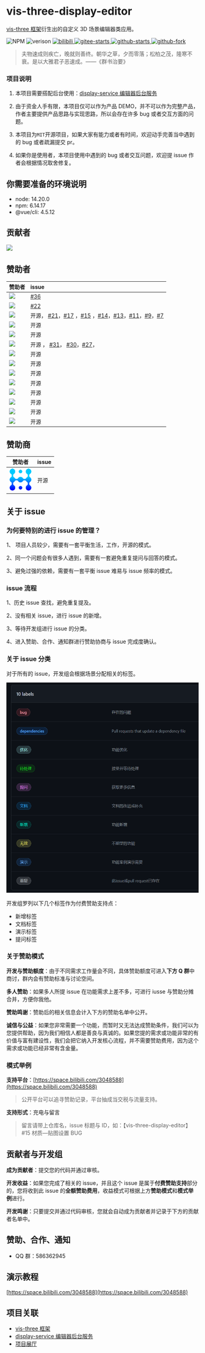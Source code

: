 # vis-three-display-editor

[vis-three 框架](https://github.com/Shiotsukikaedesari/vis-three)衍生出的自定义 3D 场景编辑器类应用。

<p>
  <img alt="NPM" src="https://img.shields.io/badge/license-MIT-blue">
  <img alt="verison" src="https://img.shields.io/badge/version-0.6.0-light">
  <a target="_black" href="https://space.bilibili.com/3048588">
    <img alt="bilibili" src="https://img.shields.io/badge/dynamic/json?url=https%3A%2F%2Fapi.swo.moe%2Fstats%2Fbilibili%2F3048588&query=count&color=282c34&label=bilibili&labelColor=FE7398&logo=data%3Aimage%2Fpng%3Bbase64%2CiVBORw0KGgoAAAANSUhEUgAAAGAAAABgCAYAAADimHc4AAAD7ElEQVR4nO2dW9WrMBCFK6ESkFAJSKiESqgEHCABCZWAhEpAAhL2ecik5dDc%2FpXLBDLfWnlqy0xmJ5BMQnq5CIIgCIIgCIIgCIIgCEIBAHQAemYfrgCunD6wAKAHsEKxALgx+bCQD8%2FS9tmgVqeDr1lLigDgZvDhXso+K9TyTBQRwRJ8AHjntl0Flh5QRAQK%2FmKxPeayWx2OXpBNBKiHvi34b7T2MC4pAvW6twR%2FRwkRKPizBN8CgEcuESj4Lwm+BwBjahEk+H8EwJRKhOaCDzW8e1JLfkUUH1NgmR3XmHffHR1l+72BSs8d7w8U+JDAnZERQMcV+CtUi7dNqFqibB4J7vtrq7xKCuAasbTMXCL4T+5aVk6+2xHUrWdhruAR6HIJcOeu2UHI8zyAe2ytWfEdWz9PVvQ8YAmIQ5dDAB9LFsMVAv8oMO2zAGrC5WNIarRiAuKR9jYEd9pY08aa6uUzIHGRdkgKd8pY0yc1WjEBAqypDYoAG0QAZkQAZkQAZkQAZk4vANQenjsSzS3I%2FwcSbXU5jQBUkRtdf4Rar90v8kSv3+I3ffCCSpk8I%2Fw+lgDkdI%2Fv2rEp2CaiWm1AsDQLlDAD+dlFXLMeAaCSeLZdaSFE5VUQNot38cKuEeBgAsSuG0flVZBmEanbXfNQAsS0fgBYIn2fIu3%2FBBMHEyBmDXlFfA8IzeHb+Ems4WAChKykrVA9ZfsQTL57jXzRg4A5wC%2FA8N4ADiZAZwm2XjW75Qh2KOTfA0p4kygPw28OJcCVgn3nDnYo2EwEYRgGH0qAMyICMCMCMCMCMCMCMCMCMCMCfP3qwHDOQ4AAUekTk8FaBRihJnZdYbvtCGC7LvmkM63GjVDINPFrQgCq5ETXfmMzI90FXzPvfqt7x4rEu%2FZaEcCUxFvgz2zO+BUn6UkoaEEAsptiMSX5e8FoRYCN7cVgb4Vq7U%2FH50Pq4JNP7Qiw8UFnJwcK+tXy+Wj6PLEvPgHSHv5UgwA1IQIwwyFAyLJin9RoxYgAzAQIkPwNmf26busC+OIx5TDqo5nDT+F%2FSS%2F9CYzwb+No49zNy2evkYv0LywGGAXUvp6eSneycqOic0w20k7CNgKE7jJunSGLACTCxF27ylmQc98T5MQUH49swd+I0HPXslLKnT0N+wnkrTKi9JZL%2FL9i1SorMmdeQ4TQQ7OFMxIMzGD45w8nUL1im7efENZLJpgPSw0pfz0cdt4U3230Td%2FTvx2R6d2FrHhEWLkq5PELOMsRPHCPnAZGv1xJteL7jbJiaW3sB2nDvPC%2FosSYvjRQz4cJ6n7KO3rYQL7M+L6nVtfDVRAEQRAEQRAEQRAEIZ5%2FSAXmdfXaoQsAAAAASUVORK5CYII%3D&cacheSeconds=3600">
  </a>
  <a target="_black" href="https://gitee.com/Shiotsukikaedesari/three-vis-display-editor">
    <img src="https://gitee.com/Shiotsukikaedesari/three-vis-display-editor/badge/star.svg?theme=dark" alt="gitee-starts" />
  </a>
  <a target="_black" href="https://github.com/Shiotsukikaedesari/vis-three">
    <img alt="github-starts" src="https://img.shields.io/github/stars/Shiotsukikaedesari/three-vis-display-editor?style=social">
  </a>
  <a target="_black" href="https://github.com/Shiotsukikaedesari/vis-three">
    <img alt="github-fork" src="https://img.shields.io/github/forks/Shiotsukikaedesari/three-vis-display-editor?style=social">
  </a>
</p>

> 夫物速成则疾亡，晚就则善终。朝华之草，夕而零落；松柏之茂，隆寒不衰。是以大雅君子恶速成。——《群书治要》

### 项目说明

1. 本项目需要搭配后台使用：[display-service 编辑器后台服务](https://github.com/Shiotsukikaedesari/display-service)

2. 由于资金人手有限，本项目仅可以作为产品 DEMO，并不可以作为完整产品，作者主要提供产品思路与实现思路，所以会存在许多 bug 或者交互方面的问题。

3. 本项目为`MIT`开源项目，如果大家有能力或者有时间，欢迎动手完善当中遇到的 bug 或者疏漏提交 pr。

4. 如果你是使用者，本项目使用中遇到的 bug 或者交互问题，欢迎提 issue 作者会根据情况取舍修复。

## 你需要准备的环境说明

- node: 14.20.0
- npm: 6.14.17
- @vue/cli: 4.5.12

## 贡献者

<a href="https://github.com/Shiotsukikaedesari/three-vis-display-editor/graphs/contributors">
  <img src="https://contrib.rocks/image?repo=Shiotsukikaedesari/three-vis-display-editor" />
</a>

## 赞助者

| 赞助者                                                                                                                                                          | issue                                                                                                                                                                                                                                                                                                                                                                                                                                                                                                                                                                                                                                                                         |
| --------------------------------------------------------------------------------------------------------------------------------------------------------------- | :---------------------------------------------------------------------------------------------------------------------------------------------------------------------------------------------------------------------------------------------------------------------------------------------------------------------------------------------------------------------------------------------------------------------------------------------------------------------------------------------------------------------------------------------------------------------------------------------------------------------------------------------------------------------------- |
| <a href="https://space.bilibili.com/396254363/"><img src="https://i2.hdslb.com/bfs/face/3b4963f83da8bd5727d384ac48b028c7566a3070.jpg@60w_60h_1c_1s.webp" /></a> | [#36](https://github.com/Shiotsukikaedesari/three-vis-display-editor/issues/36)                                                                                                                                                                                                                                                                                                                                                                                                                                                                                                                                                                                               |
| <a href="https://space.bilibili.com/480597690/"><img src="https://i0.hdslb.com/bfs/face/member/noface.jpg@60w_60h_1c_1s.webp" /></a>                            | [#22](https://github.com/Shiotsukikaedesari/three-vis-display-editor/issues/22)                                                                                                                                                                                                                                                                                                                                                                                                                                                                                                                                                                                               |
| <a href="https://space.bilibili.com/581519199"><img src="https://i0.hdslb.com/bfs/face/61b6e85db9f26e305283e32d5be7a43a0a3319b9.jpg@60w_60h_1c_1s.webp" /></a>  | 开源， [#21](https://github.com/Shiotsukikaedesari/three-vis-display-editor/issues/21)，[#17](https://github.com/Shiotsukikaedesari/three-vis-display-editor/issues/17) ，[#15](https://github.com/Shiotsukikaedesari/three-vis-display-editor/issues/15) ，[#14](https://github.com/Shiotsukikaedesari/three-vis-display-editor/issues/14)，[#13](https://github.com/Shiotsukikaedesari/three-vis-display-editor/issues/13)，[#11](https://github.com/Shiotsukikaedesari/three-vis-display-editor/issues/13)，[#9](https://github.com/Shiotsukikaedesari/three-vis-display-editor/issues/13)，[#7](https://github.com/Shiotsukikaedesari/three-vis-display-editor/issues/13) |
| <a href="https://space.bilibili.com/355100720"><img src="https://i0.hdslb.com/bfs/face/member/noface.jpg@60w_60h_1c_1s.webp" /></a>                             | 开源                                                                                                                                                                                                                                                                                                                                                                                                                                                                                                                                                                                                                                                                          |
| <a href="https://space.bilibili.com/9056896"><img src="https://i1.hdslb.com/bfs/face/1e250d4d02d7bca230cbcde99be3f4a5dbb9b3ee.jpg@60w_60h_1c_1s.webp" /></a>    | 开源                                                                                                                                                                                                                                                                                                                                                                                                                                                                                                                                                                                                                                                                          |
| <a href="https://space.bilibili.com/138522983"><img src="https://i2.hdslb.com/bfs/face/8e92bcd280d12de7025a023548fc1636753dcb6e.jpg@60w_60h_1c_1s.webp" /></a>  | 开源 ， [#31](https://github.com/Shiotsukikaedesari/three-vis-display-editor/issues/31)， [#30](https://github.com/Shiotsukikaedesari/three-vis-display-editor/issues/30)，[#27](https://github.com/Shiotsukikaedesari/three-vis-display-editor/issues/27)，                                                                                                                                                                                                                                                                                                                                                                                                                  |
| <a href="https://space.bilibili.com/318870619"><img src="https://i1.hdslb.com/bfs/face/5820ce47b61cc7f1ea4e383139b9030a98d81dc6.jpg@60w_60h_1c_1s.webp" /></a>  | 开源                                                                                                                                                                                                                                                                                                                                                                                                                                                                                                                                                                                                                                                                          |
| <a href="https://space.bilibili.com/13654749"><img src="https://i1.hdslb.com/bfs/face/124dc5322efe5644366622c25e3a02f2c07ea499.jpg@60w_60h_1c_1s.webp" /></a>   | 开源                                                                                                                                                                                                                                                                                                                                                                                                                                                                                                                                                                                                                                                                          |
| <a href="https://space.bilibili.com/7311750"><img src="https://i0.hdslb.com/bfs/face/94ad232ecb3b09b4c39ccad1fe5d1d7c613035e8.jpg@60w_60h_1c_1s.webp" /></a>    | 开源                                                                                                                                                                                                                                                                                                                                                                                                                                                                                                                                                                                                                                                                          |
| <a href="https://space.bilibili.com/281443965/"><img src="https://i0.hdslb.com/bfs/face/member/noface.jpg@60w_60h_1c_1s.webp" /></a>                            | 开源                                                                                                                                                                                                                                                                                                                                                                                                                                                                                                                                                                                                                                                                          |
| <a href="https://space.bilibili.com/17754951/"><img src="https://i0.hdslb.com/bfs/face/17b0b31276688459ca282b9715fd9e14a1106dc5.jpg@60w_60h_1c_1s.webp" /></a>  | 开源                                                                                                                                                                                                                                                                                                                                                                                                                                                                                                                                                                                                                                                                          |
| <a href="https://space.bilibili.com/74065255/"><img src="https://i1.hdslb.com/bfs/face/68f94c9679b4c493f9299969b7ea96026791ca1d.jpg@60w_60h_1c_1s.webp" /></a>  | 开源                                                                                                                                                                                                                                                                                                                                                                                                                                                                                                                                                                                                                                                                          |
| <a href="https://space.bilibili.com/18049804/"><img src="https://i0.hdslb.com/bfs/face/2b61badc68badf0d6fcad87302be14c33e762937.jpg@60w_60h_1c_1s.webp" /></a>  | 开源                                                                                                                                                                                                                                                                                                                                                                                                                                                                                                                                                                                                                                                                          |
| <a href="https://space.bilibili.com/15668000/"><img src="https://i2.hdslb.com/bfs/face/ca2e1e6e0a334dc28269e3982e8a60f69abfa64e.jpg@60w_60h_1c_1s.webp" /></a>  | 开源                                                                                                                                                                                                                                                                                                                                                                                                                                                                                                                                                                                                                                                                          |

## 赞助商

| 赞助者                                                                                                           | issue |
| ---------------------------------------------------------------------------------------------------------------- | :---- |
| <a href="https://www.fanvfx.com.cn/#/"><img src="/readme/sponser/huanjie.png" width="60px" height="60px"  /></a> | 开源  |

## 关于 issue

### 为何要特别的进行 issue 的管理？

1、 项目人员较少，需要有一套平衡生活，工作，开源的模式。

2、同一个问题会有很多人遇到，需要有一套避免重复提问与回答的模式。

3、避免过强的依赖，需要有一套平衡 issue 难易与 issue 频率的模式。

### issue 流程

1、历史 issue 查找，避免重复提及。

2、没有相关 issue，进行 issue 的新增。

3、等待开发组进行 issue 的分类。

4、进入赞助、合作、通知群进行赞助协商与 issue 完成度确认。

### 关于 issue 分类

对于所有的 issue，开发组会根据场景分配相关的标签。

<img src="/readme/github-label.png" height=550>

开发组罗列以下几个标签作为付费赞助支持点：

- 新增标签
- 文档标签
- 演示标签
- 提问标签

### 关于赞助模式

**开发与赞助额度**：由于不同需求工作量会不同，具体赞助额度可进入**下方 Q 群**中商讨，群内会有赞助标准与讨论空间。

**多人赞助**：如果多人所提 issue 在功能需求上差不多，可进行 iusse 与赞助分摊合并，方便你我他。

**赞助鸣谢**：赞助后的相关信息会计入下方的赞助名单中公开。

**诚信与公益**：如果您非常需要一个功能，而暂时又无法达成赞助条件，我们可以为您提供帮助，因为我们相信人都是善良与真诚的。如果您提的需求或功能非常的有价值与富有建设性，我们会把它纳入开发核心流程，并不需要赞助费用，因为这个需求或功能已经非常有含金量。

### 模式举例

**支持平台**：[https://space.bilibili.com/3048588](https://space.bilibili.com/3048588)

> 公开平台可以追寻赞助记录，平台抽成当交税与流量支持。

**支持形式**：充电与留言

> 留言请带上仓库名，issue 标题与 ID，如：【vis-three-display-editor】#15 材质—贴图设置 BUG

## 贡献者与开发组

**成为贡献者**：提交您的代码并通过审核。

**开发收益**：如果您完成了相关的 issue，并且这个 issue 是属于**付费赞助支持**部分的，您将收到此 issue 的**全额赞助费用**，收益模式可根据上方**赞助模式**和**模式举例**进行。

**开发鸣谢**：只要提交并通过代码审核，您就会自动成为贡献者并记录于下方的贡献者名单中。

## 赞助、合作、通知

- QQ 群：586362945

## 演示教程

[https://space.bilibili.com/3048588](https://space.bilibili.com/3048588)

## 项目关联

- [vis-three 框架](https://github.com/Shiotsukikaedesari/vis-three)
- [display-service 编辑器后台服务](https://github.com/Shiotsukikaedesari/display-service)
- [项目展厅](https://github.com/Shiotsukikaedesari/vis-three-exhibition-hall)
